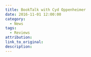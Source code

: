 ```yaml
---
title: BookTalk with Cyd Oppenheimer
date: 2016-11-01 12:00:00
category:
  - News
tags:
  - Reviews
attribution:
link_to_original:
description:
---
```

